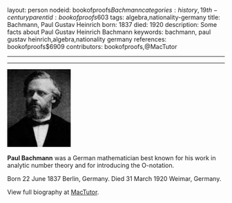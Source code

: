 layout: person
nodeid: bookofproofs$Bachmann
categories: history,19th-century
parentid: bookofproofs$603
tags: algebra,nationality-germany
title: Bachmann, Paul Gustav Heinrich
born: 1837
died: 1920
description: Some facts about Paul Gustav Heinrich Bachmann
keywords: bachmann, paul gustav heinrich,algebra,nationality germany
references: bookofproofs$6909
contributors: bookofproofs,@MacTutor

---


---

![Bachmann.jpg](https://github.com/bookofproofs/bookofproofs.github.io/blob/main/_sources/_assets/images/portraits/Bachmann.jpg?raw=true)

**Paul Bachmann** was a German mathematician best known for his work in analytic number theory and for introducing the O-notation.

Born 22 June 1837 Berlin, Germany. Died 31 March 1920 Weimar, Germany.


View full biography at [MacTutor](https://mathshistory.st-andrews.ac.uk/Biographies/Bachmann/).